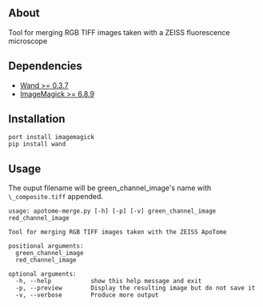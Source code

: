 ## About

Tool for merging RGB TIFF images taken with a ZEISS fluorescence microscope

## Dependencies

  * [Wand >= 0.3.7](http://docs.wand-py.org)
  * [ImageMagick >= 6.8.9](http://www.imagemagick.org)

## Installation

```
port install imagemagick
pip install wand
```

## Usage
The ouput filename will be green_channel_image's name with `\_composite.tiff` appended.

```
usage: apotome-merge.py [-h] [-p] [-v] green_channel_image red_channel_image

Tool for merging RGB TIFF images taken with the ZEISS ApoTome

positional arguments:
  green_channel_image
  red_channel_image

optional arguments:
  -h, --help           show this help message and exit
  -p, --preview        Display the resulting image but do not save it
  -v, --verbose        Produce more output
```

